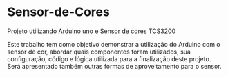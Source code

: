 # Sensor-de-Cores
Projeto utilizando Arduino uno e Sensor de cores TCS3200

Este trabalho tem como objetivo demonstrar a utilização do Arduino com o
sensor de cor, abordar quais componentes foram utilizados, sua configuração, código
e lógica utilizada para a finalização deste projeto. Será apresentado também outras
formas de aproveitamento para o sensor.
